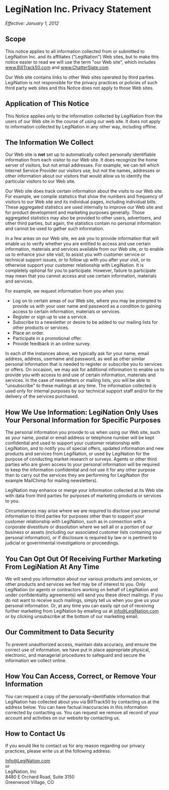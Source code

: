 **LegiNation Inc. Privacy Statement**
=====================================

_Effective: January 1, 2012_

Scope
-----

This notice applies to all information collected from or submitted to LegiNation Inc. and its affiliates ("LegiNation") Web sites, but to make this notice easier to read we will use the term "our Web site", which includes www.BillTrack50.com and www.ChatterSlate.com.

Our Web site contains links to other Web sites operated by third parties. LegiNation is not responsible for the privacy practices or policies of such third party web sites and this Notice does not apply to those Web sites.

Application of This Notice
--------------------------

This Notice applies only to the information collected by LegiNation from the users of our Web site in the course of using our web site. It does not apply to information collected by LegiNation in any other way, including offline.

The Information We Collect
--------------------------

Our Web site is **not** set up to automatically collect personally identifiable information from each visitor to our Web site. It does recognize the home server of visitors, but not email addresses. For example, we can tell which Internet Service Provider our visitors use, but not the names, addresses or other information about our visitors that would allow us to identify the particular visitors to our Web site.

Our Web site does track certain information about the visits to our Web site. For example, we compile statistics that show the numbers and frequency of visitors to our Web site and its individual pages, including individual bills. These aggregated statistics are used internally to improve our Web site and for product development and marketing purposes generally. Those aggregated statistics may also be provided to other users, advertisers, and other third parties, but again, the statistics contain no personal information and cannot be used to gather such information.

In a few areas on our Web site, we ask you to provide information that will enable us to verify whether you are entitled to access and use certain information, materials and services available from our Web site, or to enable us to enhance your site visit, to assist you with customer service or technical support issues, or to follow up with you after your visit, or to otherwise support your customer relationship with LegiNation. It is completely optional for you to participate. However, failure to participate may mean that you cannot access and use certain information, materials and services.

For example, we request information from you when you:

*   Log on to certain areas of our Web site, where you may be prompted to provide us with your user name and password as a condition to gaining access to certain information, materials or services.
*   Register or sign up to use a service.
*   Subscribe to a newsletter or desire to be added to our mailing lists for other products or services.
*   Place an order.
*   Participate in a promotional offer.
*   Provide feedback in an online survey.

In each of the instances above, we typically ask for your name, email address, address, username and password, as well as other similar personal information that is needed to register or subscribe you to services or offers. On occasion, we may ask for additional information to enable us to provide you with access to and use of certain information, materials and services. In the case of newsletters or mailing lists, you will be able to "unsubscribe" to these mailings at any time. The information collected is used only for internal purposes by our technical support staff and/or for the delivery of the services purchased.

How We Use Information: LegiNation Only Uses Your Personal Information for Specific Purposes
--------------------------------------------------------------------------------------------

The personal information you provide to us when using our Web site, such as your name, postal or email address or telephone number will be kept confidential and used to support your customer relationship with LegiNation, and to notify you of special offers, updated information and new products and services from LegiNation, or used by LegiNation for the purpose of conducting market research or surveys. Agents or other third parties who are given access to your personal information will be required to keep the information confidential and not use it for any other purpose than to carry out the services they are performing for LegiNation (for example MailChimp for mailing newsletters).

LegiNation may enhance or merge your information collected at its Web site with data from third parties for purposes of marketing products or services to you.

Circumstances may arise where we are required to disclose your personal information to third parties for purposes other than to support your customer relationship with LegiNation, such as in connection with a corporate divestiture or dissolution where we sell all or a portion of our business or assets (including our associated customer lists containing your personal information), or if disclosure is required by law or is pertinent to judicial or governmental investigations or proceedings.

You Can Opt Out Of Receiving Further Marketing From LegiNation At Any Time
--------------------------------------------------------------------------

We will send you information about our various products and services, or other products and services we feel may be of interest to you. Only LegiNation (or agents or contractors working on behalf of LegiNation and under confidentiality agreements) will send you these direct mailings. If you do not want to receive such mailings, simply tell us when you give us your personal information. Or, at any time you can easily opt out of receiving further marketing from LegiNation by emailing us at [info@LegiNation.com](mailto:info@legination.com) or by clicking unsubscribe at the bottom of our marketing email.

Our Commitment to Data Security
-------------------------------

To prevent unauthorized access, maintain data accuracy, and ensure the correct use of information, we have put in place appropriate physical, electronic, and managerial procedures to safeguard and secure the information we collect online.

How You Can Access, Correct, or Remove Your Information
-------------------------------------------------------

You can request a copy of the personally-identifiable information that LegiNation has collected about you via BillTrack50 by contacting us at the address below. You can have factual inaccuracies in this information corrected by contacting us. You can request we remove all record of your account and activities on our website by contacting us.

**How to Contact Us**
---------------------

If you would like to contact us for any reason regarding our privacy practices, please write us at the following address:

[Info@LegiNation.com](mailto:Info@legination.com)  
or  
LegiNation, Inc  
8480 E Orchard Road, Suite 3150  
Greenwood Village, CO
